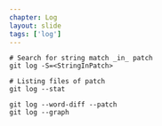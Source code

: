 ```yaml
---
chapter: Log
layout: slide
tags: ['log']
---
```


	# Search for string match _in_ patch
	git log -S=<StringInPatch>

	# Listing files of patch
	git log --stat 

	git log --word-diff --patch
	git log --graph